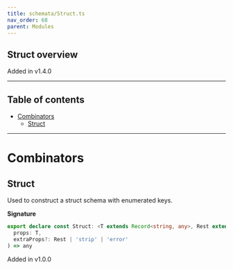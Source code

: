 ```yaml
---
title: schemata/Struct.ts
nav_order: 68
parent: Modules
---
```


## Struct overview

Added in v1.4.0

---

<h2 class="text-delta">Table of contents</h2>

- [Combinators](#combinators)
  - [Struct](#struct)

---

# Combinators

## Struct

Used to construct a struct schema with enumerated keys.

**Signature**

```ts
export declare const Struct: <T extends Record<string, any>, Rest extends unknown>(
  props: T,
  extraProps?: Rest | 'strip' | 'error'
) => any
```

Added in v1.0.0

